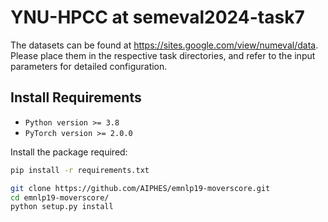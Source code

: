 # YNU-HPCC at semeval2024-task7

The datasets can be found at <https://sites.google.com/view/numeval/data>. Please place them in the respective task directories, and refer to the input parameters for detailed configuration.

## Install Requirements
- `Python version >= 3.8`
- `PyTorch version >= 2.0.0`
  
Install the package required:
```sh
pip install -r requirements.txt
```
```sh
git clone https://github.com/AIPHES/emnlp19-moverscore.git
cd emnlp19-moverscore/
python setup.py install
```
